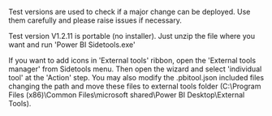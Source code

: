 Test versions are used to check if a major change can be deployed. Use them carefully and please raise issues if necessary.


Test version V1.2.11 is portable (no installer). Just unzip the file where you want and run 'Power BI Sidetools.exe'

If you want to add icons in 'External tools' ribbon, open the 'External tools manager' from Sidetools menu. Then open the wizard and select 'individual tool' at the 'Action' step. You may also modify the .pbitool.json included files changing the path and move these files to external tools folder (C:\Program Files (x86)\Common Files\microsoft shared\Power BI Desktop\External Tools).
